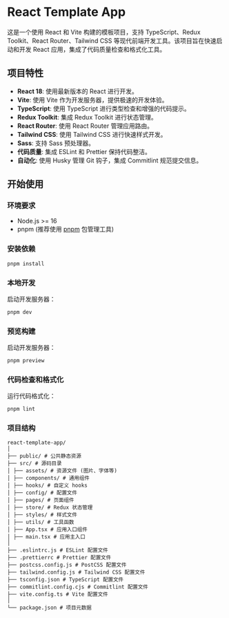# React Template App

这是一个使用 React 和 Vite 构建的模板项目，支持 TypeScript、Redux Toolkit、React Router、Tailwind CSS 等现代前端开发工具。该项目旨在快速启动和开发 React 应用，集成了代码质量检查和格式化工具。

## 项目特性

- **React 18**: 使用最新版本的 React 进行开发。
- **Vite**: 使用 Vite 作为开发服务器，提供极速的开发体验。
- **TypeScript**: 使用 TypeScript 进行类型检查和增强的代码提示。
- **Redux Toolkit**: 集成 Redux Toolkit 进行状态管理。
- **React Router**: 使用 React Router 管理应用路由。
- **Tailwind CSS**: 使用 Tailwind CSS 进行快速样式开发。
- **Sass**: 支持 Sass 预处理器。
- **代码质量**: 集成 ESLint 和 Prettier 保持代码整洁。
- **自动化**: 使用 Husky 管理 Git 钩子，集成 Commitlint 规范提交信息。

## 开始使用

### 环境要求

- Node.js >= 16
- pnpm (推荐使用 [pnpm](https://pnpm.io/) 包管理工具)

### 安装依赖

```bash
pnpm install

```

### 本地开发

启动开发服务器：

```bash
pnpm dev

```

### 预览构建

启动开发服务器：

```bash
pnpm preview

```

### 代码检查和格式化

运行代码格式化：

```bash
pnpm lint

```

### 项目结构
```
react-template-app/
│
├── public/ # 公共静态资源
├── src/ # 源码目录
│ ├── assets/ # 资源文件 (图片、字体等)
│ ├── components/ # 通用组件
│ ├── hooks/ # 自定义 hooks
│ ├── config/ # 配置文件
│ ├── pages/ # 页面组件
│ ├── store/ # Redux 状态管理
│ ├── styles/ # 样式文件
│ ├── utils/ # 工具函数
│ ├── App.tsx # 应用入口组件
│ ├── main.tsx # 应用主入口
│
├── .eslintrc.js # ESLint 配置文件
├── .prettierrc # Prettier 配置文件
├── postcss.config.js # PostCSS 配置文件
├── tailwind.config.js # Tailwind CSS 配置文件
├── tsconfig.json # TypeScript 配置文件
├── commitlint.config.cjs # Commitlint 配置文件
├── vite.config.ts # Vite 配置文件
│
└── package.json # 项目元数据
```

